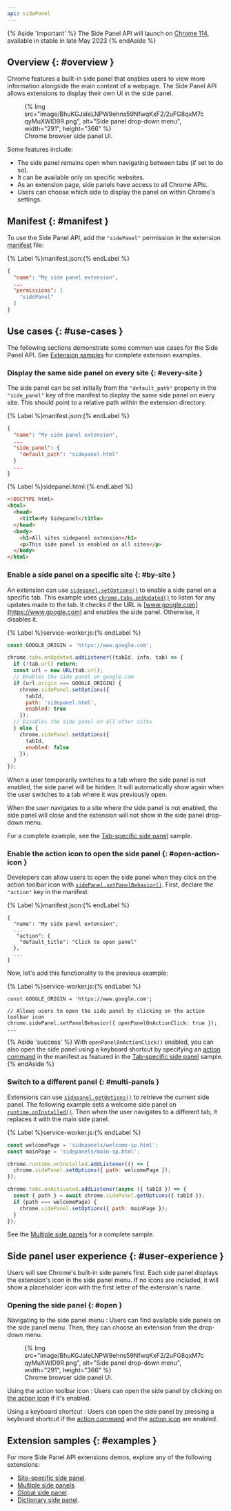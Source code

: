 ```yaml
---
api: sidePanel
---
```


{% Aside 'important' %}
The Side Panel API will launch on [Chrome 114](https://chromiumdash.appspot.com/schedule), available in stable in late May 2023
{% endAside %}

## Overview {: #overview }

Chrome features a built-in side panel that enables users to view more information alongside the main content of a webpage. The Side Panel API allows extensions to display their own UI in the side panel. 

<figure>
  {% Img src="image/BhuKGJaIeLNPW9ehns59NfwqKxF2/2uFG8qxM7cqyMuXWlD9R.png", alt="Side panel drop-down menu", width="291", height="366" %}
  <figcaption>
    Chrome browser side panel UI.
  </figcaption>
</figure>

Some features include:

- The side panel remains open when navigating between tabs (if set to do so).
- It can be available only on specific websites.
- As an extension page, side panels have access to all Chrome APIs.
- Users can choose which side to display the panel on within Chrome's settings.

## Manifest {: #manifest }

To use the Side Panel API, add the `"sidePanel"` permission in the extension [manifest][doc-manifest] file:

{% Label %}manifest.json:{% endLabel %}

```json
{
  "name": "My side panel extension",
  ...
  "permissions": [
    "sidePanel"
  ]
}
```

## Use cases {: #use-cases }

The following sections demonstrate some common use cases for the Side Panel API. See [Extension samples](#examples) for complete extension examples.

### Display the same side panel on every site {: #every-site }

The side panel can be set initially from the `"default_path"` property in the `"side_panel"` key of the manifest to display the same side panel on every site. This should point to a relative path within the extension directory.

{% Label %}manifest.json:{% endLabel %}

```json
{
  "name": "My side panel extension",
  ...
  "side_panel": {
    "default_path": "sidepanel.html"
  }
  ...
}
```

{% Label %}sidepanel.html:{% endLabel %}

```html
<!DOCTYPE html>
<html>
  <head>
    <title>My Sidepanel</title>
  </head>
  <body>
    <h1>All sites sidepanel extension</h1>
    <p>This side panel is enabled on all sites</p>
  </body>
</html>
```

### Enable a side panel on a specific site {: #by-site }

An extension can use [`sidepanel.setOptions()`][sidepanel-setoptions] to enable a side panel on a specific tab. This example uses [`chrome.tabs.onUpdated()`][tabs-onupdated] to listen for any updates made to the tab. It checks if the URL is [www.google.com](https://www.google.com) and enables the side panel. Otherwise, it disables it. 

{% Label %}service-worker.js:{% endLabel %}

```js
const GOOGLE_ORIGIN = 'https://www.google.com';

chrome.tabs.onUpdated.addListener((tabId, info, tab) => {
  if (!tab.url) return;
  const url = new URL(tab.url);
  // Enables the side panel on google.com
  if (url.origin === GOOGLE_ORIGIN) {
    chrome.sidePanel.setOptions({
      tabId,
      path: 'sidepanel.html',
      enabled: true
    });
  // Disables the side panel on all other sites
  } else {
    chrome.sidePanel.setOptions({
      tabId,
      enabled: false
    });
  }
});
```

When a user temporarily switches to a tab where the side panel is not enabled, the side panel will be hidden. It will automatically show again when the user switches to a tab where it was previously open.

When the user navigates to a site where the side panel is not enabled, the side panel will close and the extension will not show in the side panel drop-down menu.

For a complete example, see the [Tab-specific side panel][sample-sp-google] sample. 

### Enable the action icon to open the side panel {: #open-action-icon } 

Developers can allow users to open the side panel when they click on the action toolbar icon with [`sidePanel.setPanelBehavior()`][sidepanel-set-behavior]. First, declare the `"action"` key in the manifest:

{% Label %}manifest.json:{% endLabel %}

```json/3-5
{
  "name": "My side panel extension",
  ...
   "action": {
    "default_title": "Click to open panel"
  },
  ...
}
```

Now, let's add this functionality to the previous example:

{% Label %}service-worker.js:{% endLabel %}

```js/3-3
const GOOGLE_ORIGIN = 'https://www.google.com';

// Allows users to open the side panel by clicking on the action toolbar icon
chrome.sidePanel.setPanelBehavior({ openPanelOnActionClick: true });
...
```

{% Aside 'success' %}
With `openPanelOnActionClick()` enabled, you can also open the side panel using a keyboard shortcut by specifying an [action command][action-commands] in the manifest as featured in the [Tab-specific side panel][sample-sp-google] sample.
{% endAside %}

### Switch to a different panel {: #multi-panels }

Extensions can use [`sidepanel.getOptions()`][sidepanel-getoptions] to retrieve the current side panel. The following example sets a welcome side panel on [`runtime.onInstalled()`][runtime-oninstalled]. Then when the user navigates to a different tab, it replaces it with the main side panel.

{% Label %}service-worker.js:{% endLabel %}

```js
const welcomePage = 'sidepanels/welcome-sp.html';
const mainPage = 'sidepanels/main-sp.html';

chrome.runtime.onInstalled.addListener(() => {
  chrome.sidePanel.setOptions({ path: welcomePage });
});

chrome.tabs.onActivated.addListener(async ({ tabId }) => {
  const { path } = await chrome.sidePanel.getOptions({ tabId });
  if (path === welcomePage) {
    chrome.sidePanel.setOptions({ path: mainPage });
  }
});
```

See the [Multiple side panels][sample-sp-multiple] for a complete sample.

## Side panel user experience {: #user-experience }

Users will see Chrome's built-in side panels first. Each side panel displays the extension's icon in the side panel menu. If no icons are included, it will show a placeholder icon with the first letter of the extension's name.

### Opening the side panel {: #open }

Navigating to the side panel menu
: Users can find available side panels on the side panel menu. Then, they can choose an extension from the drop-down menu.

<figure>
  {% Img src="image/BhuKGJaIeLNPW9ehns59NfwqKxF2/2uFG8qxM7cqyMuXWlD9R.png", alt="Side panel drop-down menu", width="291", height="366" %}
  <figcaption>
    Chrome browser side panel UI.
  </figcaption>
</figure>

Using the action toolbar icon
: Users can open the side panel by clicking on [the action icon](#open-action-icon) if it's enabled.

Using a keyboard shortcut
: Users can open the side panel by pressing a keyboard shortcut if the [action command][action-commands] and the [action icon](#open-action-icon) are enabled.


## Extension samples {: #examples }

For more Side Panel API extensions demos, explore any of the following extensions:

- [Site-specific side panel][sample-sp-google].
- [Multiple side panels][sample-sp-multiple].
- [Global side panel][sample-sp-global].
- [Dictionary side panel][sample-sp-dictionary].

[action-commands]: /docs/extensions/reference/commands/#action-commands
[api-action]: /docs/extensions/reference/action/
[doc-manifest]: /docs/extensions/mv3/manifest/
[runtime-oninstalled]: /docs/extensions/reference/runtime/#event-onInstalled
[sample-sp-dictionary]: https://github.com/GoogleChrome/chrome-extensions-samples/tree/main/functional-samples/sample.sidepanel-dictionary
[sample-sp-global]: https://github.com/GoogleChrome/chrome-extensions-samples/tree/main/functional-samples/cookbook.sidepanel-global
[sample-sp-google]: https://github.com/GoogleChrome/chrome-extensions-samples/tree/main/functional-samples/cookbook.sidepanel-site-specific
[sample-sp-multiple]: https://github.com/GoogleChrome/chrome-extensions-samples/tree/main/functional-samples/cookbook.sidepanel-multiple
[sidepanel-getoptions]:#method-getOptions
[sidepanel-set-behavior]: #method-setPanelBehavior
[sidepanel-setoptions]: #method-setOptions
[tabs-onupdated]: /docs/extensions/reference/tabs/#event-onUpdated



